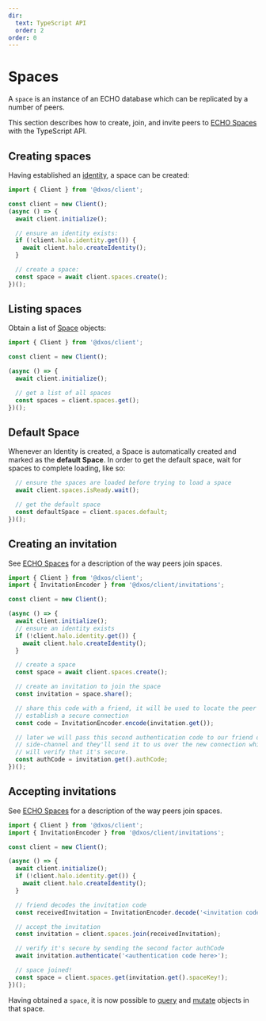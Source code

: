 ```yaml
---
dir:
  text: TypeScript API
  order: 2
order: 0
---
```


# Spaces

A `space` is an instance of an ECHO database which can be replicated by a number of peers.

This section describes how to create, join, and invite peers to [ECHO Spaces](../#spaces) with the TypeScript API.

## Creating spaces

Having established an [identity](../../halo/typescript.md), a space can be created:

```ts file=./snippets/create-space.ts#L5-
import { Client } from '@dxos/client';

const client = new Client();
(async () => {
  await client.initialize();

  // ensure an identity exists:
  if (!client.halo.identity.get()) {
    await client.halo.createIdentity();
  }

  // create a space:
  const space = await client.spaces.create();
})();
```

## Listing spaces

Obtain a list of [Space](/api/@dxos/client/interfaces/Space) objects:

```ts file=./snippets/query-spaces.ts#L5-
import { Client } from '@dxos/client';

const client = new Client();

(async () => {
  await client.initialize();

  // get a list of all spaces
  const spaces = client.spaces.get();
})();
```

## Default Space

Whenever an Identity is created, a Space is automatically created and marked as the **default Space**. In order to get the default space, wait for spaces to complete loading, like so:

```ts file=./snippets/default-space.ts#L10-
  // ensure the spaces are loaded before trying to load a space
  await client.spaces.isReady.wait();

  // get the default space
  const defaultSpace = client.spaces.default;
})();
```

## Creating an invitation

See [ECHO Spaces](../#spaces) for a description of the way peers join spaces.

```ts file=./snippets/invite-to-space.ts#L5-
import { Client } from '@dxos/client';
import { InvitationEncoder } from '@dxos/client/invitations';

const client = new Client();

(async () => {
  await client.initialize();
  // ensure an identity exists
  if (!client.halo.identity.get()) {
    await client.halo.createIdentity();
  }

  // create a space
  const space = await client.spaces.create();

  // create an invitation to join the space
  const invitation = space.share();

  // share this code with a friend, it will be used to locate the peer and
  // establish a secure connection
  const code = InvitationEncoder.encode(invitation.get());

  // later we will pass this second authentication code to our friend over a
  // side-channel and they'll send it to us over the new connection which
  // will verify that it's secure.
  const authCode = invitation.get().authCode;
})();
```

## Accepting invitations

See [ECHO Spaces](../#spaces) for a description of the way peers join spaces.

```ts file=./snippets/join-space.ts#L5-
import { Client } from '@dxos/client';
import { InvitationEncoder } from '@dxos/client/invitations';

const client = new Client();

(async () => {
  await client.initialize();
  if (!client.halo.identity.get()) {
    await client.halo.createIdentity();
  }

  // friend decodes the invitation code
  const receivedInvitation = InvitationEncoder.decode('<invitation code here>');

  // accept the invitation
  const invitation = client.spaces.join(receivedInvitation);

  // verify it's secure by sending the second factor authCode
  await invitation.authenticate('<authentication code here>');

  // space joined!
  const space = client.spaces.get(invitation.get().spaceKey!);
})();
```

Having obtained a `space`, it is now possible to [query](./queries.md) and [mutate](./mutations.md) objects in that space.
